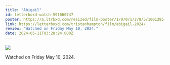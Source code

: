 ```yaml
---
title: "Abigail"
id: letterboxd-watch-591060747
poster: https://a.ltrbxd.com/resized/film-poster/1/0/0/1/2/8/5/1001285-abigail-0-600-0-900-crop.jpg?v=39f001008d
link: https://letterboxd.com/tristanhampton/film/abigail-2024/
review: "Watched on Friday May 10, 2024."
date: 2024-05-11T03:28:24.000Z
---
```

 <p><img src="https://a.ltrbxd.com/resized/film-poster/1/0/0/1/2/8/5/1001285-abigail-0-600-0-900-crop.jpg?v=39f001008d"/></p> <p>Watched on Friday May 10, 2024.</p>